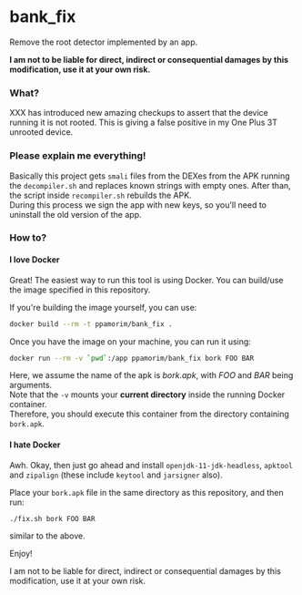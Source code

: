 # bank_fix
Remove the root detector implemented by an app.

**I am not to be liable for direct, indirect or consequential damages by this modification, use it at your own risk.**

### What?

XXX has introduced new amazing checkups to assert that the device running it is not rooted. 
This is giving a false positive in my One Plus 3T unrooted device.

### Please explain me everything!

Basically this project gets `smali` files from the DEXes from the APK running the `decompiler.sh` and replaces known strings with empty ones.
After than, the script inside `recompiler.sh` rebuilds the APK.  
During this process we sign the app with new keys,
so you'll need to uninstall the old version of the app.

### How to?
#### I love Docker
Great! The easiest way to run this tool is using Docker.
You can build/use the image specified in this repository.

If you're building the image yourself, you can use:
```bash
docker build --rm -t ppamorim/bank_fix .
```

Once you have the image on your machine, you can run it using:
```bash
docker run --rm -v `pwd`:/app ppamorim/bank_fix bork FOO BAR
```
Here, we assume the name of the apk is *bork.apk*, with *FOO* and *BAR* being arguments.  
Note that the `-v` mounts your **current directory** inside the running Docker container.  
Therefore, you should execute this container from the directory containing `bork.apk`.  

#### I hate Docker
Awh. Okay, then just go ahead and install `openjdk-11-jdk-headless`,
`apktool` and `zipalign`
(these include `keytool` and `jarsigner` also).

Place your `bork.apk` file in the same directory as this repository, and then run:
```bash
./fix.sh bork FOO BAR
```
similar to the above.

Enjoy!

I am not to be liable for direct, indirect or consequential damages by this modification, use it at your own risk.